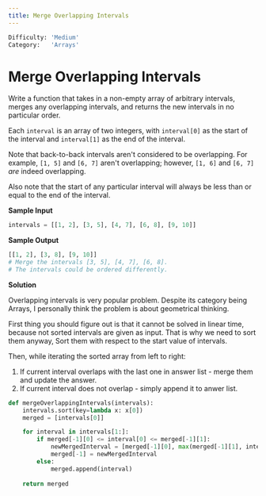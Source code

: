 ```yaml
---
title: Merge Overlapping Intervals
---
```


```python
Difficulty: 'Medium'
Category:   'Arrays'
```
# Merge Overlapping Intervals
Write a function that takes in a non-empty array of arbitrary intervals, merges any overlapping intervals, and returns the new intervals in no particular order.

Each `interval` is an array of two integers, with `interval[0]` as the start of the interval and `interval[1]` as the end of the interval.

Note that back-to-back intervals aren't considered to be overlapping. For example, `[1, 5]` and `[6, 7]` aren't overlapping; however, `[1, 6]` and `[6, 7]` *are* indeed overlapping.

Also note that the start of any particular interval will always be less than or equal to the end of the interval.

**Sample Input**
```python
intervals = [[1, 2], [3, 5], [4, 7], [6, 8], [9, 10]]
```

**Sample Output**
```python
[[1, 2], [3, 8], [9, 10]]
# Merge the intervals [3, 5], [4, 7], [6, 8].
# The intervals could be ordered differently.
```

**Solution**

Overlapping intervals is very popular problem. Despite its category being Arrays, I personally think the problem is about geometrical thinking. 

First thing you should figure out is that it cannot be solved in linear time, because not sorted intervals are given as input. That is why we need to sort them anyway, Sort them with respect to the start value of intervals.

Then, while iterating the sorted array from left to right:
1. If current interval overlaps with the last one in answer list - merge them and update the answer.
2. If current interval does not overlap - simply append it to anwer list.


```python
def mergeOverlappingIntervals(intervals):
    intervals.sort(key=lambda x: x[0])
    merged = [intervals[0]]

    for interval in intervals[1:]:
        if merged[-1][0] <= interval[0] <= merged[-1][1]:
            newMergedInterval = [merged[-1][0], max(merged[-1][1], interval[1])] 
            merged[-1] = newMergedInterval
        else:
            merged.append(interval)
    
    return merged
```
